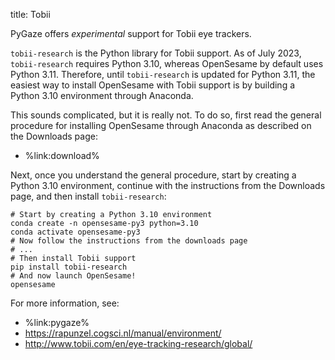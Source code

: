 title: Tobii

PyGaze offers *experimental* support for Tobii eye trackers.

`tobii-research` is the Python library for Tobii support. As of July 2023, `tobii-research` requires Python 3.10, whereas OpenSesame by default uses Python 3.11. Therefore, until `tobii-research` is updated for Python 3.11, the easiest way to install OpenSesame with Tobii support is by building a Python 3.10 environment through Anaconda.

This sounds complicated, but it is really not. To do so, first read the general procedure for installing OpenSesame through Anaconda as described on the Downloads page:

- %link:download%

Next, once you understand the general procedure, start by creating a Python 3.10 environment, continue with the instructions from the Downloads page, and then install `tobii-research`:

```
# Start by creating a Python 3.10 environment
conda create -n opensesame-py3 python=3.10
conda activate opensesame-py3
# Now follow the instructions from the downloads page
# ...
# Then install Tobii support
pip install tobii-research
# And now launch OpenSesame!
opensesame
```

For more information, see:

- %link:pygaze%
- <https://rapunzel.cogsci.nl/manual/environment/>
- <http://www.tobii.com/en/eye-tracking-research/global/>
